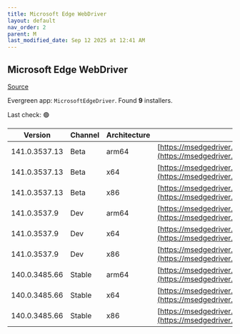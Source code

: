 ```yaml
---
title: Microsoft Edge WebDriver
layout: default
nav_order: 2
parent: M
last_modified_date: Sep 12 2025 at 12:41 AM
---
```


## Microsoft Edge WebDriver

[Source](https://www.microsoft.com/edge)

Evergreen app: `MicrosoftEdgeDriver`. Found **9** installers.

Last check: 🟢

| Version       | Channel | Architecture | URI                                                                                                                                            |
| ------------- | ------- | ------------ | ---------------------------------------------------------------------------------------------------------------------------------------------- |
| 141.0.3537.13 | Beta    | arm64        | [https://msedgedriver.microsoft.com/141.0.3537.13/edgedriver_arm64.zip](https://msedgedriver.microsoft.com/141.0.3537.13/edgedriver_arm64.zip) |
| 141.0.3537.13 | Beta    | x64          | [https://msedgedriver.microsoft.com/141.0.3537.13/edgedriver_win64.zip](https://msedgedriver.microsoft.com/141.0.3537.13/edgedriver_win64.zip) |
| 141.0.3537.13 | Beta    | x86          | [https://msedgedriver.microsoft.com/141.0.3537.13/edgedriver_win32.zip](https://msedgedriver.microsoft.com/141.0.3537.13/edgedriver_win32.zip) |
| 141.0.3537.9  | Dev     | arm64        | [https://msedgedriver.microsoft.com/141.0.3537.9/edgedriver_arm64.zip](https://msedgedriver.microsoft.com/141.0.3537.9/edgedriver_arm64.zip)   |
| 141.0.3537.9  | Dev     | x64          | [https://msedgedriver.microsoft.com/141.0.3537.9/edgedriver_win64.zip](https://msedgedriver.microsoft.com/141.0.3537.9/edgedriver_win64.zip)   |
| 141.0.3537.9  | Dev     | x86          | [https://msedgedriver.microsoft.com/141.0.3537.9/edgedriver_win32.zip](https://msedgedriver.microsoft.com/141.0.3537.9/edgedriver_win32.zip)   |
| 140.0.3485.66 | Stable  | arm64        | [https://msedgedriver.microsoft.com/140.0.3485.66/edgedriver_arm64.zip](https://msedgedriver.microsoft.com/140.0.3485.66/edgedriver_arm64.zip) |
| 140.0.3485.66 | Stable  | x64          | [https://msedgedriver.microsoft.com/140.0.3485.66/edgedriver_win64.zip](https://msedgedriver.microsoft.com/140.0.3485.66/edgedriver_win64.zip) |
| 140.0.3485.66 | Stable  | x86          | [https://msedgedriver.microsoft.com/140.0.3485.66/edgedriver_win32.zip](https://msedgedriver.microsoft.com/140.0.3485.66/edgedriver_win32.zip) |
